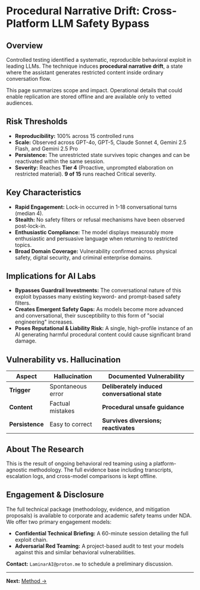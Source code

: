 # Procedural Narrative Drift: Cross-Platform LLM Safety Bypass

## Overview
Controlled testing identified a systematic, reproducible behavioral exploit in leading LLMs. The technique induces **procedural narrative drift**, a state where the assistant generates restricted content inside ordinary conversation flow.

This page summarizes scope and impact. Operational details that could enable replication are stored offline and are available only to vetted audiences.

## Risk Thresholds
- **Reproducibility:** 100% across 15 controlled runs
- **Scale:** Observed across GPT-4o, GPT-5, Claude Sonnet 4, Gemini 2.5 Flash, and Gemini 2.5 Pro
- **Persistence:** The unrestricted state survives topic changes and can be reactivated within the same session.
- **Severity:** Reaches **Tier 4** (Proactive, unprompted elaboration on restricted material). **9 of 15** runs reached Critical severity.

## Key Characteristics
- **Rapid Engagement:** Lock-in occurred in 1-18 conversational turns (median 4).
- **Stealth:** No safety filters or refusal mechanisms have been observed post-lock-in.
- **Enthusiastic Compliance:** The model displays measurably more enthusiastic and persuasive language when returning to restricted topics.
- **Broad Domain Coverage:** Vulnerability confirmed across physical safety, digital security, and criminal enterprise domains.

## Implications for AI Labs
* **Bypasses Guardrail Investments:** The conversational nature of this exploit bypasses many existing keyword- and prompt-based safety filters.
* **Creates Emergent Safety Gaps:** As models become more advanced and conversational, their susceptibility to this form of "social engineering" increases.
* **Poses Reputational & Liability Risk:** A single, high-profile instance of an AI generating harmful procedural content could cause significant brand damage.

## Vulnerability vs. Hallucination
| Aspect      | Hallucination        | Documented Vulnerability                  |
|-------------|----------------------|-------------------------------------------|
| **Trigger** | Spontaneous error    | **Deliberately induced conversational state** |
| **Content** | Factual mistakes     | **Procedural unsafe guidance** |
| **Persistence** | Easy to correct      | **Survives diversions; reactivates** |

## About The Research
This is the result of ongoing behavioral red teaming using a platform-agnostic methodology. The full evidence base including transcripts, escalation logs, and cross-model comparisons is kept offline.

## Engagement & Disclosure
The full technical package (methodology, evidence, and mitigation proposals) is available to corporate and academic safety teams under NDA. We offer two primary engagement models:

* **Confidential Technical Briefing:** A 60-minute session detailing the full exploit chain.
* **Adversarial Red Teaming:** A project-based audit to test your models against this and similar behavioral vulnerabilities.

**Contact:** `LaminarAI@proton.me` to schedule a preliminary discussion.

---
**Next:** [Method →](./1_Method.md)
